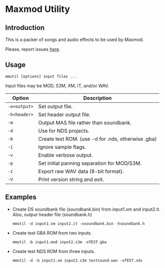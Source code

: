 # Maxmod Utility

## Introduction

This is a packer of songs and audio effects to be used by Maxmod.

Please, report issues [here](https://github.com/blocksds/sdk/issues).

## Usage

```
mmutil [options] input files ...
```

Input files may be MOD, S3M, XM, IT, and/or WAV.

Option       | Description
-------------|---------------------------------------------------
`-o<output>` | Set output file.
`-h<header>` | Set header output file.
`-m`         | Output MAS file rather than soundbank.
`-d`         | Use for NDS projects.
`-b`         | Create test ROM. (use -d for .nds, otherwise .gba)
`-i`         | Ignore sample flags.
`-v`         | Enable verbose output.
`-p`         | Set initial panning separation for MOD/S3M.
`-z`         | Export raw WAV data (8-bit format).
`-V`         | Print version string and exit.

## Examples

- Create DS soundbank file (soundbank.bin) from input1.xm and input2.it. Also,
  output header file (soundbank.h)

  ```
  mmutil -d input1.xm input2.it -osoundbank.bin -hsoundbank.h
  ```

- Create test GBA ROM from two inputs.

  ```
  mmutil -b input1.mod input2.s3m -oTEST.gba
  ```

- Create test NDS ROM from three inputs.

  ```
  mmutil -d -b input1.xm input2.s3m testsound.wav -oTEST.nds
  ```

